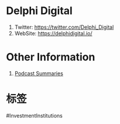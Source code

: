 # Delphi Digital
1. Twitter: https://twitter.com/Delphi_Digital
2. WebSite: https://delphidigital.io/

# Other Information
1. [Podcast Summaries](https://delphipodcast.notion.site/24c8885e363540259d16f21768ea9c2a?v=1856c4c1b30a496cb6d8091dbfbd9ff7)
# 标签
#InvestmentInstitutions
